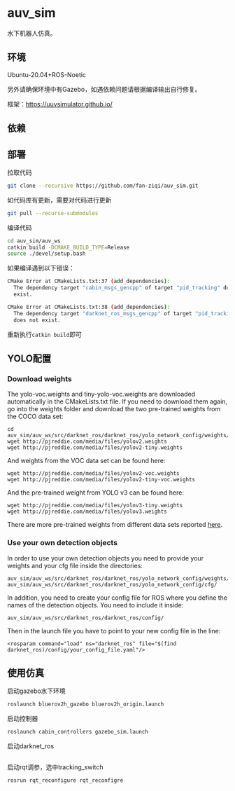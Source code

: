 # auv_sim

水下机器人仿真。

## 环境

Ubuntu-20.04+ROS-Noetic

另外请确保环境中有Gazebo，如遇依赖问题请根据编译输出自行修复。

框架：https://uuvsimulator.github.io/

## 依赖



## 部署

拉取代码

```bash
git clone --recursive https://github.com/fan-ziqi/auv_sim.git
```

如代码库有更新，需要对代码进行更新

```bash
git pull --recurse-submodules
```

编译代码

```bash
cd auv_sim/auv_ws
catkin build -DCMAKE_BUILD_TYPE=Release
source ./devel/setup.bash
```

如果编译遇到以下错误：

```bash
CMake Error at CMakeLists.txt:37 (add_dependencies):
  The dependency target "cabin_msgs_gencpp" of target "pid_tracking" does not
  exist.

CMake Error at CMakeLists.txt:38 (add_dependencies):
  The dependency target "darknet_ros_msgs_gencpp" of target "pid_tracking"
  does not exist.
```

重新执行`catkin build`即可

## YOLO配置

### Download weights

The yolo-voc.weights and tiny-yolo-voc.weights are downloaded automatically in the CMakeLists.txt file. If you need to download them again, go into the weights folder and download the two pre-trained weights from the COCO data set:

```
cd auv_sim/auv_ws/src/darknet_ros/darknet_ros/yolo_network_config/weights/
wget http://pjreddie.com/media/files/yolov2.weights
wget http://pjreddie.com/media/files/yolov2-tiny.weights
```

And weights from the VOC data set can be found here:

```
wget http://pjreddie.com/media/files/yolov2-voc.weights
wget http://pjreddie.com/media/files/yolov2-tiny-voc.weights
```

And the pre-trained weight from YOLO v3 can be found here:

```
wget http://pjreddie.com/media/files/yolov3-tiny.weights
wget http://pjreddie.com/media/files/yolov3.weights
```

There are more pre-trained weights from different data sets reported [here](https://pjreddie.com/darknet/yolo/).

### Use your own detection objects

In order to use your own detection objects you need to provide your weights and your cfg file inside the directories:

```
auv_sim/auv_ws/src/darknet_ros/darknet_ros/yolo_network_config/weights/
auv_sim/auv_ws/src/darknet_ros/darknet_ros/yolo_network_config/cfg/
```

In addition, you need to create your config file for ROS where you define the names of the detection objects. You need to include it inside:

```
auv_sim/auv_ws/src/darknet_ros/darknet_ros/config/
```

Then in the launch file you have to point to your new config file in the line:

```
<rosparam command="load" ns="darknet_ros" file="$(find darknet_ros)/config/your_config_file.yaml"/>
```

## 使用仿真

启动gazebo水下环境

```bash
roslaunch bluerov2h_gazebo bluerov2h_origin.launch
```

启动控制器

```bash
roslaunch cabin_controllers gazebo_sim.launch
```

启动darknet_ros

```bash、
```

启动rqt调参，选中tracking_switch

```bash
rosrun rqt_reconfigure rqt_reconfigre
```

